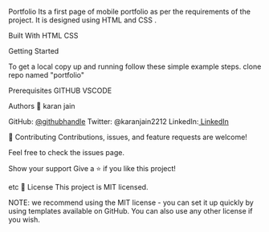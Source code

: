 Portfolio
Its a first page of mobile portfolio as per the requirements of the project. It is designed using HTML and CSS . 

Built With
HTML
CSS

Getting Started


To get a local copy up and running follow these simple example steps.
clone repo named "portfolio"

Prerequisites
GITHUB
VSCODE

Authors
👤 karan jain

GitHub: [@githubhandle](https://github.com/karanJ2212)
Twitter: @karanjain2212
LinkedIn:[ LinkedIn](https://www.linkedin.com/in/karanjain2212/)

🤝 Contributing
Contributions, issues, and feature requests are welcome!

Feel free to check the issues page.

Show your support
Give a ⭐️ if you like this project!


etc
📝 License
This project is MIT licensed.

NOTE: we recommend using the MIT license - you can set it up quickly by using templates available on GitHub. You can also use any other license if you wish.
